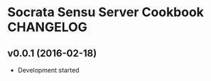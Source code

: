 Socrata Sensu Server Cookbook CHANGELOG
=======================================

v0.0.1 (2016-02-18)
-------------------
- Development started
